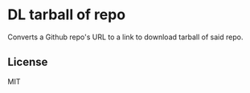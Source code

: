  # DL tarball of repo

Converts a Github repo's URL to a link to download tarball of said repo.

## License

MIT
